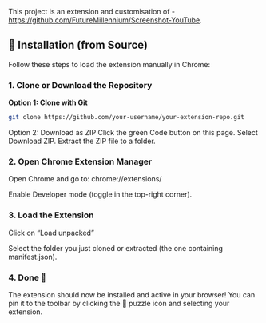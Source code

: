 This project is an extension and customisation of - https://github.com/FutureMillennium/Screenshot-YouTube.

## 🧱 Installation (from Source)

Follow these steps to load the extension manually in Chrome:

### 1. Clone or Download the Repository

**Option 1: Clone with Git**

```bash
git clone https://github.com/your-username/your-extension-repo.git
```
Option 2: Download as ZIP
Click the green Code button on this page.
Select Download ZIP.
Extract the ZIP file to a folder.

### 2. Open Chrome Extension Manager
Open Chrome and go to: chrome://extensions/

Enable Developer mode (toggle in the top-right corner).

### 3. Load the Extension
Click on “Load unpacked”

Select the folder you just cloned or extracted (the one containing manifest.json).

### 4. Done 🎉
The extension should now be installed and active in your browser!
You can pin it to the toolbar by clicking the 🧩 puzzle icon and selecting your extension.
